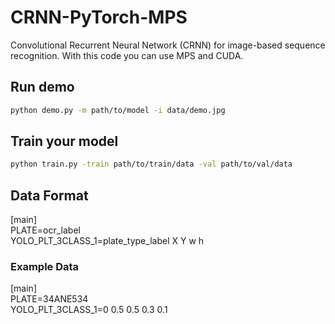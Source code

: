 # CRNN-PyTorch-MPS
 Convolutional Recurrent Neural Network (CRNN) for image-based sequence recognition. 
 With this code you can use MPS and CUDA.

## Run demo

  ```sh
  python demo.py -m path/to/model -i data/demo.jpg
  ```

## Train your model

  ```sh
  python train.py -train path/to/train/data -val path/to/val/data
  ```
## Data Format
 [main] \
 PLATE=ocr_label \
 YOLO_PLT_3CLASS_1=plate_type_label X Y w h 
### Example Data
 [main] \
 PLATE=34ANE534 \
 YOLO_PLT_3CLASS_1=0 0.5 0.5 0.3 0.1
 
